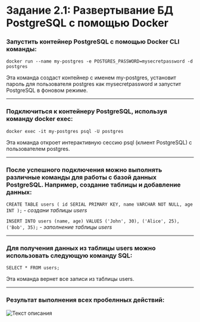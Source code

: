 # Задание 2.1: Развертывание БД PostgreSQL с помощью Docker

### Запустить контейнер PostgreSQL с помощью Docker CLI команды:

`docker run --name my-postgres -e POSTGRES_PASSWORD=mysecretpassword -d postgres`

Эта команда создаст контейнер с именем my-postgres, установит пароль для пользователя postgres как mysecretpassword и запустит PostgreSQL в фоновом режиме.

---

### Подключиться к контейнеру PostgreSQL, используя команду docker exec:

`docker exec -it my-postgres psql -U postgres`

Эта команда откроет интерактивную сессию psql (клиент PostgreSQL) с пользователем postgres.

---

### После успешного подключения можно выполнять различные команды для работы с базой данных PostgreSQL. Например, создание таблицы и добавление данных:

`CREATE TABLE users (
    id SERIAL PRIMARY KEY,
    name VARCHAR NOT NULL,
    age INT
);` - *создани таблицы users*

`INSERT INTO users (name, age) VALUES ('John', 30), ('Alice', 25), ('Bob', 35);` - *заполнение таблицы users*

---

### Для получения данных из таблицы users можно использовать следующую команду SQL:

`SELECT * FROM users;` 

Эта команда вернет все записи из таблицы users.

---

### Результат выполнения всех пробелнных действий: 

![Текст описания](https://www.example.com/image.jpg)